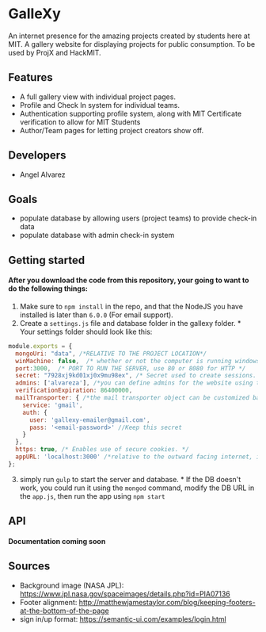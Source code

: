 # GalleXy
An internet presence for the amazing projects created by students here at MIT. A gallery website for displaying projects for public consumption. To be used by ProjX and HackMIT.

## Features
  * A full gallery view with individual project pages.
  * Profile and Check In system for individual teams.
  * Authentication supporting profile system, along with MIT Certificate verification to allow for MIT Students
  * Author/Team pages for letting project creators show off.

## Developers
  * Angel Alvarez

## Goals
  * populate database by allowing users (project teams) to provide check-in data
  * populate database with admin check-in system

## Getting started
#### After you download the code from this repository, your going to want to do the following things:
  1. Make sure to `npm install` in the repo, and that the NodeJS you have installed is later than `6.0.0` (For email support).
  2. Create a `settings.js` file and database folder in the gallexy folder.
    * Your settings folder should look like this:
```javascript
module.exports = {
  mongoUri: "data", /*RELATIVE TO THE PROJECT LOCATION*/
  winMachine: false,  /* whether or not the computer is running windows, or linux/mac OS. This affects the automation of the tasks.*/
  port:3000,  /* PORT TO RUN THE SERVER, use 80 or 8080 for HTTP */
  secret: "7928xj9kd01xj0x9mu98ex", /* Secret used to create sessions. keep secret. */
  admins: ['alvareza'], /*you can define admins for the website using their kerberos. */
  verificationExpiration: 86400000,
  mailTransporter: { /*the mail transporter object can be customized based on the nodemailer documentation*/
    service: 'gmail',
    auth: {
      user: 'gallexy-emailer@gmail.com',
      pass: '<email-password>' //Keep this secret
    }
  },
  https: true, /* Enables use of secure cookies. */
  appURL: 'localhost:3000' /*relative to the outward facing internet, if using an http port, omit the port. */
};
```
  3. simply run `gulp` to start the server and database.
    * If the DB doesn't work, you could run it using the `mongod` command, modify the DB URL in the `app.js`, then run the app using `npm start`
## API
#### Documentation coming soon 

## Sources
* Background image (NASA JPL): https://www.jpl.nasa.gov/spaceimages/details.php?id=PIA07136
* Footer alignment: http://matthewjamestaylor.com/blog/keeping-footers-at-the-bottom-of-the-page
* sign in/up format: https://semantic-ui.com/examples/login.html
